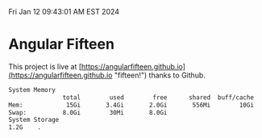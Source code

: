 Fri Jan 12 09:43:01 AM EST 2024

# Angular Fifteen


This project is live at [https://angularfifteen.github.io](https://angularfifteen.github.io "fifteen!") thanks to Github.

```bash
System Memory
               total        used        free      shared  buff/cache   available
Mem:            15Gi       3.4Gi       2.0Gi       556Mi        10Gi        11Gi
Swap:          8.0Gi        30Mi       8.0Gi
System Storage
1.2G	.
```
```bash
